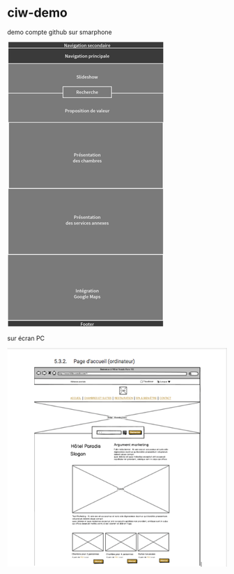 # ciw-demo

demo compte github
sur smarphone

![écran de zoning](doc/zoning.png)

sur écran PC 

![écran prototype](doc/zoning2.png)
